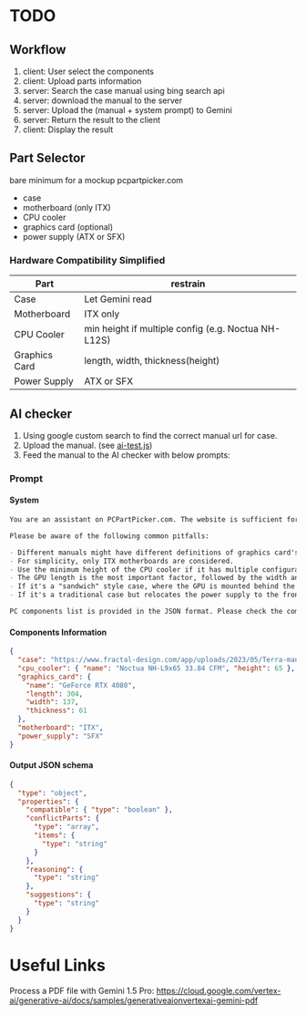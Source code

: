 # TODO

## Workflow

1. client: User select the components
2. client: Upload parts information
3. server: Search the case manual using bing search api
4. server: download the manual to the server
5. server: Upload the (manual + system prompt) to Gemini
6. server: Return the result to the client
7. client: Display the result

## Part Selector

bare minimum for a mockup pcpartpicker.com

- case
- motherboard (only ITX)
- CPU cooler
- graphics card (optional)
- power supply (ATX or SFX)

### Hardware Compatibility Simplified

| Part          | restrain                                            |
| ------------- | --------------------------------------------------- |
| Case          | Let Gemini read                                     |
| Motherboard   | ITX only                                            |
| CPU Cooler    | min height if multiple config (e.g. Noctua NH-L12S) |
| Graphics Card | length, width, thickness(height)                    |
| Power Supply  | ATX or SFX                                          |

## AI checker

1. Using google custom search to find the correct manual url for case.
2. Upload the manual. (see [ai-test.js](./ai-test.js))
3. Feed the manual to the AI checker with below prompts:

### Prompt

#### System

```markdown
You are an assistant on PCPartPicker.com. The website is sufficient for checking the traditional ATX build. That being said, you do NOT need to worry about the case expansion slots, the motherboard's PCIe slots, the CPU socket, the RAM slots, the power supply connectors, etc. Your task is solely to read the case manual and focus on the spatial compatibility of small-form-factor PC builds.

Please be aware of the following common pitfalls:

- Different manuals might have different definitions of graphics card's length/width/height. But for our case, always use the largest number for length, the middle number for width, and the smallest number for height.
- For simplicity, only ITX motherboards are considered.
- Use the minimum height of the CPU cooler if it has multiple configurations.
- The GPU length is the most important factor, followed by the width and thickness.
- If it's a "sandwich" style case, where the GPU is mounted behind the motherboard, the sum of the GPU thickness and the CPU cooler height should not exceed the case's clearance.
- If it's a traditional case but relocates the power supply to the front, the CPU cooler height might be more limited if an ATX power supply is used.

PC components list is provided in the JSON format. Please check the compatibility of the components and provide the reasoning for the compatibility or incompatibility. If there are any conflicts, please list them and provide suggestions if possible.
```

#### Components Information

```json
{
  "case": "https://www.fractal-design.com/app/uploads/2023/05/Terra-manual-V1.2.pdf",
  "cpu_cooler": { "name": "Noctua NH-L9x65 33.84 CFM", "height": 65 },
  "graphics_card": {
    "name": "GeForce RTX 4080",
    "length": 304,
    "width": 137,
    "thickness": 61
  },
  "motherboard": "ITX",
  "power_supply": "SFX"
}
```

#### Output JSON schema

```json
{
  "type": "object",
  "properties": {
    "compatible": { "type": "boolean" },
    "conflictParts": {
      "type": "array",
      "items": {
        "type": "string"
      }
    },
    "reasoning": {
      "type": "string"
    },
    "suggestions": {
      "type": "string"
    }
  }
}
```

# Useful Links

Process a PDF file with Gemini 1.5 Pro: https://cloud.google.com/vertex-ai/generative-ai/docs/samples/generativeaionvertexai-gemini-pdf
